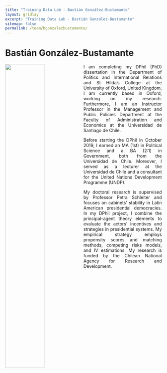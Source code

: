 ```yaml
---
title: "Training Data Lab - Bastián González-Bustamante"
layout: gridlay
excerpt: "Training Data Lab - Bastián González-Bustamante"
sitemap: false
permalink: /team/bgonzalezbustamante/
---
```


# Bastián González-Bustamante

<img src="https://training-datalab.com/images/team/bgonzalezbustamante.jpg" class="img-responsive" width="50%" style="float: left" /><p align=" justify">I am completing my DPhil (PhD) dissertation in the Department of Politics and International Relations and St Hilda’s College at the University of Oxford, United Kingdom. I am currently based in Oxford, working on my research. Furthermore, I am an Instructor Professor in the Management and Public Policies Department at the Faculty of Administration and Economics at the Universidad de Santiago de Chile.</p>

<p align=" justify">Before starting the DPhil in October 2019, I earned an MA (1st) in Political Science and a BA (2:1) in Government, both from the Universidad de Chile. Moreover, I served as a lecturer at the Universidad de Chile and a consultant for the United Nations Development Programme (UNDP).</p>

<p align=" justify">My doctoral research is supervised by Professor Petra Schleiter and focuses on cabinets’ stability in Latin American presidential democracies. In my DPhil project, I combine the principal-agent theory elements to evaluate the actors’ incentives and strategies in presidential systems. My empirical strategy employs propensity scores and matching methods, competing risks models, and IV estimations. My research is funded by the Chilean National Agency for Research and Development.</p>
